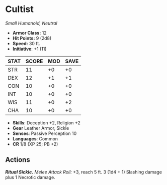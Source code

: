 # Cultist

*Small Humanoid, Neutral*

- **Armor Class:** 12
- **Hit Points:** 9 (2d8)
- **Speed:** 30 ft.
- **Initiative**: +1 (11)

|STAT|SCORE|MOD|SAVE|
| --- | --- | --- | ---- |
| STR | 11 | +0 | +0 |
| DEX | 12 | +1 | +1 |
| CON | 10 | +0 | +0 |
| INT | 10 | +0 | +0 |
| WIS | 11 | +0 | +2 |
| CHA | 10 | +0 | +0 |

- **Skills**: Deception +2, Religion +2
- **Gear** Leather Armor, Sickle
- **Senses**: Passive Perception 10
- **Languages**: Common
- **CR** 1/8 (XP 25; PB +2)

## Actions

***Ritual Sickle.*** *Melee Attack Roll:* +3, reach 5 ft. 3 (1d4 + 1) Slashing damage plus 1 Necrotic damage.


